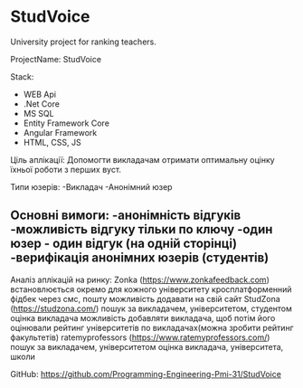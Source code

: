 # StudVoice
University project for ranking teachers.

ProjectName: StudVoice

Stack:
- WEB Api
- .Net Core
- MS SQL
- Entity Framework Core
- Angular Framework
- HTML, CSS, JS

Ціль аплікації:
Допомогти викладачам отримати оптимальну оцінку їхньої роботи з перших вуст.

Типи юзерів:
-Викладач
-Анонімний юзер

Основні вимоги:
-анонімність відгуків
-можливість відгуку тільки по ключу
-один юзер - один відгук (на одній сторінці)
-верифікація анонімних юзерів (студентів)
-

Аналіз аплікацій на ринку:
Zonka (https://www.zonkafeedback.com) 
встановлюється окремо для кожного університету
кросплатформенний
фідбек через смс, пошту
можливість додавати на свій сайт 
StudZona (https://studzona.com/)
пошук за викладачем, університетом, студентом
оцінка викладача
можливість добавляти викладача, щоб потім його оцінювали
рейтинг університетів по викладачах(можна зробити рейтинг факультетів)
ratemyprofessors (https://www.ratemyprofessors.com/)
пошук за викладачем, університетом
оцінка викладача, університета, школи

GitHub:
https://github.com/Programming-Engineering-Pmi-31/StudVoice
